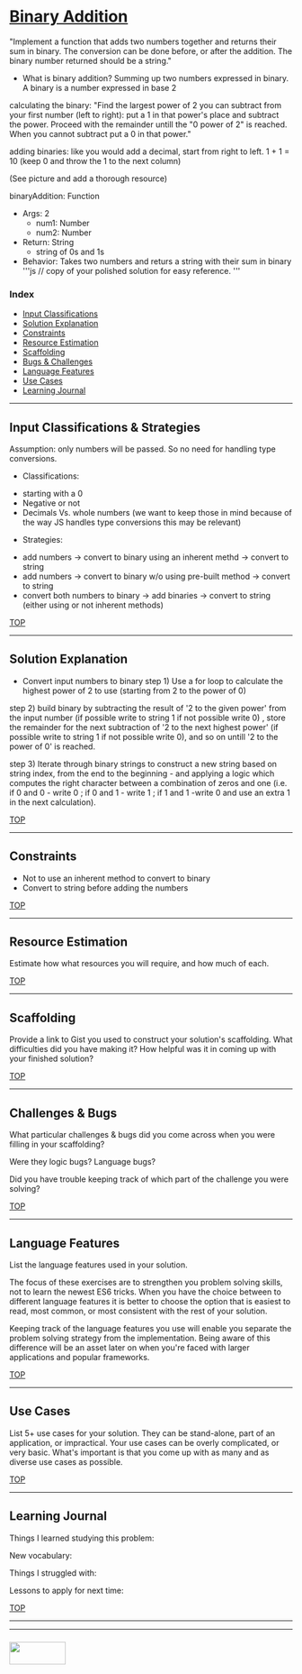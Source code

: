 # [Binary Addition](https://www.codewars.com/kata/binary-addition)

"Implement a function that adds two numbers together and returns their sum in binary. The conversion can be done before, or after the addition.
The binary number returned should be a string."

* What is binary addition?
Summing up two numbers expressed in binary. A binary is a number expressed in base 2

calculating the binary: "Find the largest power of 2 you can subtract from your first number (left to right): put a 1 in that power's place and subtract the power. Proceed with the remainder untill the "0 power of 2" is reached. When you cannot subtract put a 0 in that power."

adding  binaries: like you would add a decimal, start from right to left. 1 + 1 = 10 (keep 0 and throw the 1 to the next column)

(See picture and add a thorough resource)


binaryAddition: Function
* Args: 2
  * num1: Number
  * num2: Number
* Return: String
  * string of 0s and 1s
* Behavior: Takes two numbers and returs a string with their sum in binary
'''js
// copy of your polished solution for easy reference.
'''


### Index
* [Input Classifications](#input-classifications)
* [Solution Explanation](#solution-explanation)
* [Constraints](#constraints)
* [Resource Estimation](#resource-estimation)
* [Scaffolding](#scaffolding)
* [Bugs & Challenges](#bugs-challenges) 
* [Language Features](#language-features)
* [Use Cases](#use-cases)
* [Learning Journal](#learning-journal)

---

## Input Classifications & Strategies

Assumption: only numbers will be passed. So no need for handling type conversions.

* Classifications:
- starting with a 0
- Negative or not
- Decimals Vs. whole numbers
(we want to keep those in mind because of the way JS handles type conversions this may be relevant)

* Strategies:
- add numbers -> convert to binary using an inherent methd -> convert to string
- add numbers -> convert to binary w/o using pre-built method -> convert to string
- convert both numbers to binary -> add binaries -> convert to string (either using or not inherent methods)


[TOP](#index)

___

## Solution Explanation

* Convert input numbers to binary
step 1) Use a for loop to calculate the highest power of 2 to use (starting from 2 to the power of 0)

step 2) build binary by subtracting the result of '2 to the given power' from the input number (if possible write to string 1 if not possible write 0) , store the remainder for the next subtraction of '2 to the next highest power' (if possible write to string 1 if not possible write 0), and so on untill '2 to the power of 0' is reached.

step 3) Iterate through binary strings to construct a new string based on string index, from the end to the beginning - and applying a logic which computes the right character between a combination of zeros and one (i.e. if 0 and 0 - write 0 ; if 0 and 1 - write 1 ; if 1 and 1 -write 0 and use an extra 1 in the next calculation).

[TOP](#index)

---

## Constraints

* Not to use an inherent method to convert to binary
* Convert to string before adding the numbers

[TOP](#index)

___


## Resource Estimation

Estimate how what resources you will require, and how much of each.  


[TOP](#index)

___

## Scaffolding

Provide a link to Gist you used to construct your solution's scaffolding.  What difficulties did you have making it?  How helpful was it in coming up with your finished solution?

[TOP](#index)

___

## Challenges & Bugs

What particular challenges & bugs did you come across when you were filling in your scaffolding?

Were they logic bugs? Language bugs? 

Did you have trouble keeping track of which part of the challenge you were solving?

[TOP](#index)

___

## Language Features

List the language features used in your solution.

The focus of these exercises are to strengthen you problem solving skills, not to learn the newest ES6 tricks. When you have the choice between to different language features it is better to choose the option that is easiest to read, most common, or most consistent with the rest of your solution.  

Keeping track of the language features you use will enable you separate the problem solving strategy from the implementation.  Being aware of this difference will be an asset later on when you're faced with larger applications and popular frameworks.

[TOP](#index)

---
## Use Cases

List 5+ use cases for your solution.  They can be stand-alone, part of an application, or impractical.  Your use cases can be overly complicated, or very basic. What's important is that you come up with as many and as diverse use cases as possible.


[TOP](#index)

---

## Learning Journal

Things I learned studying this problem:


New vocabulary:


Things I struggled with:


Lessons to apply for next time:



[TOP](#index)

___
___
### <a href="http://elewa.education/blog" target="_blank"><img src="https://user-images.githubusercontent.com/18554853/34921062-506450ae-f97d-11e7-875f-6feeb26ad72d.png" width="100" height="40"/></a>

